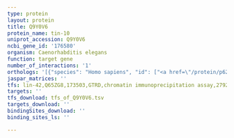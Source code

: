 ```yaml
---
type: protein
layout: protein
title: Q9Y0V6
protein_name: tin-10
uniprot_accession: Q9Y0V6
ncbi_gene_id: '176580'
organism: Caenorhabditis elegans
function: target gene
number_of_interactions: '1'
orthologs: '[{"species": "Homo sapiens", "id": ["<a href=\"/protein/p62072\">P62072</a>"]}, {"species": "Mus musculus", "id": ["<a href=\"/protein/p62073\">P62073</a>"]}, {"species": "Rattus norvegicus", "id": ["<a href=\"/protein/p62074\">P62074</a>"]}, {"species": "Drosophila melanogaster", "id": ["<a href=\"/protein/q9w2d6\">Q9W2D6</a>"]}, {"species": "Danio rerio", "id": ["Q6DI06"]}, {"species": "Saccharomyces cerevisiae", "id": ["<a href=\"/protein/p87108\">P87108</a>"]}]'
jaspar_matrices: ''
tfs: lin-42,Q65ZG8,173503,GTRD,chromatin immunoprecipitation assay,27924024%5Buid%5D,No
targets: ''
tfs_download: tfs_of_Q9Y0V6.tsv
targets_download: ''
bindingSites_download: ''
binding_sites_ls: ''

---
```

